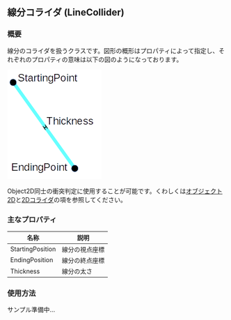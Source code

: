 ## 線分コライダ (LineCollider)

### 概要

線分のコライダを扱うクラスです。図形の概形はプロパティによって指定し、それぞれのプロパティの意味は以下の図のようになっております。

![線分](img/LineCollider.png)

Object2D同士の衝突判定に使用することが可能です。くわしくは[オブジェクト2D](../2D/Object2D.md)と[2Dコライダ](./Collider2D.md)の項を参照してください。

### 主なプロパティ

| 名称 | 説明 |
|---|---|
| StartingPosition | 線分の視点座標 |
| EndingPosition | 線分の終点座標 |
| Thickness | 線分の太さ |

### 使用方法

サンプル準備中...